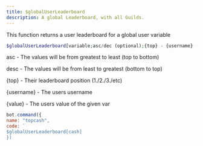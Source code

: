 ```yaml
---
title: $globalUserLeaderboard
description: A global Leaderboard, with all Guilds.
---
```


This function returns a user leaderboard for a global user variable

```php
$globalUserLeaderboard[variable;asc/dec (optional);{top} - {username} - {value}]
```

asc - The values will be from greatest to least \(top to bottom\)

desc - The values will be from least to greatest \(bottom to top\)

{top} - Their leaderboard position \(1./2./3./etc\)

{username} - The users username

{value} - The users value of the given var

```javascript
bot.command({
name: "topcash", 
code: `
$globalUserLeaderboard[cash]
})
```


